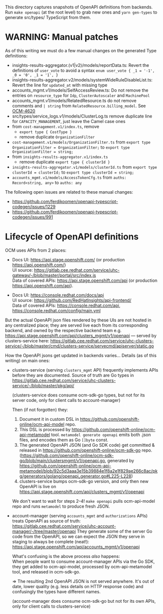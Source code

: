This directory captures snapshots of OpenAPI definitions from backends.
Run `make openapi` (at the root level) to grab new ones and `yarn gen-types` to generate src/types/ TypeScript from them.

# WARNING: Manual patches

As of this writing we must do a few manual changes on the generated Type definitions:

- insights-results-aggregator.(v1|v2)/models/reportData.ts: Revert the definitions of `user_vote` to avoid a syntax `enum user_vote { _1 = '-1', _0 = '0', _1 = '1', }`
- insights-results-aggregator.v2/models/systemWideRuleDisableList.ts: Revert the line for `updated_at` with missing type
- accounts_mgmt.v1/models/SelfAccessReview.ts: Do not remove the entries on `resource_type` for `Idp`, `ClusterAutoscaler` and `MachinePool`
- accounts_mgmt.v1/models/RelatedResource.ts do not remove comments and `| string` from `RelatedResource.billing_model`. See [OCM-4620](https://issues.redhat.com/browse/OCM-4620)
- src/types/service_logs.v1/models/ClusterLog.ts remove duplicate line for `CAPACITY_MANAGEMENT`, just leave the Camel case ones
- from `cost-management.v1/index.ts`, remove 
  - `export type { CostType }`
  - remove duplicate `OrganizationFilter`
- `cost-management.v1/models/OrganizationFilter.ts` from `export type OrganizationFilter = OrganizationFilter;` to `export type OrganizationFilter = string;`  
- from `insights-results-aggregator.v1/index.ts`
  - remove duplicate `export type { clusterId }`
- `insights-results-aggregator.v1/models/clusterId.ts` from `export type clusterId = clusterId;` to `export type clusterId = string;`
- `accounts_mgmt.v1/models/AccessTokenCfg.ts` from `auths: Record<string, any>` to `auths: any`

The following open issues are related to these manual changes:
- https://github.com/ferdikoomen/openapi-typescript-codegen/issues/1229
- https://github.com/ferdikoomen/openapi-typescript-codegen/issues/991

# Lifecycle of OpenAPI definitions

OCM uses APIs from 2 places:

- Docs UI: https://api.stage.openshift.com/ (or production https://api.openshift.com/)  
  UI source: https://gitlab.cee.redhat.com/service/uhc-gateway/-/blob/master/portal/src/index.js  
  Data of covered APIs: https://api.stage.openshift.com/api (or production https://api.openshift.com/api).

- Docs UI: https://console.redhat.com/docs/api  
  UI source: https://github.com/RedHatInsights/api-frontend/  
  Data of covered APIs: https://console.redhat.com/api, https://console.redhat.com/config/main.yml

But the actual OpenAPI json files rendered by these UIs are not hosted in any centralized place;
they are served live each from its corresponding backend, and owned by the respective backend team e.g.
https://api.stage.openshift.com/api/clusters_mgmt/v1/openapi — served by clusters-service here:
https://gitlab.cee.redhat.com/service/uhc-clusters-service/-/blob/master/cmd/clusters-service/servecmd/apiserver/static.go

How the OpenAPI jsons get updated in backends varies...  Details (as of this writing) on main ones:

- clusters-service (serving `clusters_mgmt` API) frequently implements APIs before they are documented.
  Source of truth are Go types in https://gitlab.cee.redhat.com/service/uhc-clusters-service/-/blob/master/pkg/api/

  (clusters-service does consume ocm-sdk-go types, but not for its server code, only for client calls to account-manager)

  Then (if not forgotten) they:

  1. Document it in custom DSL in https://github.com/openshift-online/ocm-api-model repo.
  2. This DSL is processed by https://github.com/openshift-online/ocm-api-metamodel tool.
     `metamodel generate openapi` emits both .json files, and encodes them as Go `[]byte` const.
  3. The generated OpenAPI JSON (and Go SDK code) get committed & released in https://github.com/openshift-online/ocm-sdk-go repo.
     (https://github.com/openshift-online/ocm-sdk-go/blob/main/clustersmgmt/v1/openapi.go,
     generated by https://github.com/openshift-online/ocm-api-metamodel/blob/92c5d3aaa3e15b39884e1f8a2e1f829ae266c8ac/pkg/generators/golang/openapi_generator.go#L225-L228)
  4. clusters-service bumps ocm-sdk-go version, and only then new OpenAPI is live on
     https://api.stage.openshift.com/api/clusters_mgmt/v1/openapi

  We don't want to wait for steps 2–4!
  `make openapi` pulls ocm-api-model repo and runs `metamodel` to produce fresh JSON.

- account-manager (serving `accounts_mgmt` and `authorizations` APIs) treats OpenAPI as source of truth:
  https://gitlab.cee.redhat.com/service/uhc-account-manager/-/tree/master/openapi
  They generate some of the server Go code from the OpenAPI, so we can expect the JSON they serve in staging to always be complete (neat!):
  https://api.stage.openshift.com/api/accounts_mgmt/v1/openapi

  What's confusing is the above process _also_ happens:  
  When people want to consume account-manager APIs via the Go SDK, they get added to ocm-api-model, processed by ocm-api-metamodel tool, and released in ocm-sdk-go.

  => The resulting 2nd OpenAPI JSON is not served anywhere.
  It's out of date, lower quality (e.g. less details on HTTP response code) and confusingly the types have different names.
  
  (account-manager does consume ocm-sdk-go but not for its own APIs, only for client calls to clusters-service)
